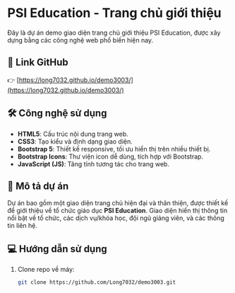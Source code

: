 # PSI Education - Trang chủ giới thiệu

Đây là dự án demo giao diện trang chủ giới thiệu PSI Education, được xây dựng bằng các công nghệ web phổ biến hiện nay.

## 🔗 Link GitHub
👉 [https://long7032.github.io/demo3003/](https://long7032.github.io/demo3003/)

## 🛠️ Công nghệ sử dụng
- **HTML5**: Cấu trúc nội dung trang web.
- **CSS3**: Tạo kiểu và định dạng giao diện.
- **Bootstrap 5**: Thiết kế responsive, tối ưu hiển thị trên nhiều thiết bị.
- **Bootstrap Icons**: Thư viện icon dễ dùng, tích hợp với Bootstrap.
- **JavaScript (JS)**: Tăng tính tương tác cho trang web.

## 📄 Mô tả dự án
Dự án bao gồm một giao diện trang chủ hiện đại và thân thiện, được thiết kế để giới thiệu về tổ chức giáo dục **PSI Education**. Giao diện hiển thị thông tin nổi bật về tổ chức, các dịch vụ/khóa học, đội ngũ giảng viên, và các thông tin liên hệ.

## 💻 Hướng dẫn sử dụng
1. Clone repo về máy:
   ```bash
   git clone https://github.com/Long7032/demo3003.git
